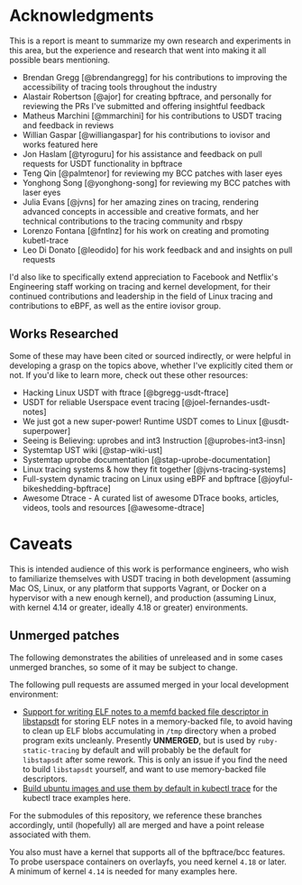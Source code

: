 # Acknowledgments

This is a report is meant to summarize my own research and experiments in this area, but the experience and research that went into making it all possible bears mentioning.

- Brendan Gregg [@brendangregg] for his contributions to improving the
accessibility of tracing tools throughout the industry
- Alastair Robertson [@ajor] for creating bpftrace, and personally for
reviewing the PRs I've submitted and offering insightful feedback
- Matheus Marchini [@mmarchini] for his contributions to USDT tracing and
feedback in reviews
- Willian Gaspar [@williangaspar] for his contributions to iovisor and works
featured here
- Jon Haslam [@tyroguru] for his assistance and feedback on pull requests for
USDT functionality in bpftrace
- Teng Qin [@palmtenor] for reviewing my BCC patches with laser eyes
- Yonghong Song [@yonghong-song] for reviewing my BCC patches with laser eyes
- Julia Evans [@jvns] for her amazing zines on tracing, rendering advanced
concepts in accessible and creative formats, and her technical contributions to
the tracing community and rbspy
- Lorenzo Fontana [@fntlnz] for his work on creating and promoting kubetl-trace
- Leo Di Donato [@leodido] for his work feedback and and insights on pull
requests

I'd also like to specifically extend appreciation to Facebook and Netflix's
Engineering staff working on tracing and kernel development, for their
continued contributions and leadership in the field of Linux tracing and
contributions to eBPF, as well as the entire iovisor group.

## Works Researched

Some of these may have been cited or sourced indirectly, or were helpful in
developing a grasp on the topics above, whether I've explicitly cited them or
not. If you'd like to learn more, check out these other resources:

- Hacking Linux USDT with ftrace [@bgregg-usdt-ftrace]
- USDT for reliable Userspace event tracing [@joel-fernandes-usdt-notes]
- We just got a new super-power! Runtime USDT comes to Linux [@usdt-superpower]
- Seeing is Believing: uprobes and int3 Instruction [@uprobes-int3-insn]
- Systemtap UST wiki [@stap-wiki-ust]
- Systemtap uprobe documentation [@stap-uprobe-documentation]
- Linux tracing systems & how they fit together [@jvns-tracing-systems]
- Full-system dynamic tracing on Linux using eBPF and bpftrace [@joyful-bikeshedding-bpftrace]
- Awesome Dtrace - A curated list of awesome DTrace books, articles, videos,
tools and resources [@awesome-dtrace]

# Caveats

This is intended audience of this work is performance engineers, who wish to
familiarize themselves with USDT tracing in both development (assuming Mac OS,
Linux, or any platform that supports Vagrant, or Docker on a hypervisor with a
new enough kernel), and production (assuming Linux, with kernel 4.14 or
greater, ideally 4.18 or greater) environments.

## Unmerged patches

The following demonstrates the abilities of unreleased and in some cases
unmerged branches, so some of it may be subject to change.

The following pull requests are assumed merged in your local development
environment:

* [Support for writing ELF notes to a memfd backed file descriptor in libstapsdt](https://github.com/sthima/libstapsdt/pull/24)
for storing ELF notes in a memory-backed file, to avoid having to clean up ELF
blobs accumulating in `/tmp` directory when a probed program exits uncleanly.
Presently **UNMERGED**, but is used by `ruby-static-tracing` by default and
will probably be the default for `libstapsdt` after some rework. This is only
an issue if you find the need to build `libstapsdt` yourself, and want to use
memory-backed file descriptors.
* [Build ubuntu images and use them by default in kubectl trace](https://github.com/iovisor/kubectl-trace/pull/52)
for the kubectl trace examples here.

For the submodules of this repository, we reference these branches accordingly,
until (hopefully) all are merged and have a point release associated with them.

You also must have a kernel that supports all of the bpftrace/bcc features. To
probe userspace containers on overlayfs, you need kernel `4.18` or later. A
minimum of kernel `4.14` is needed for many examples here.
